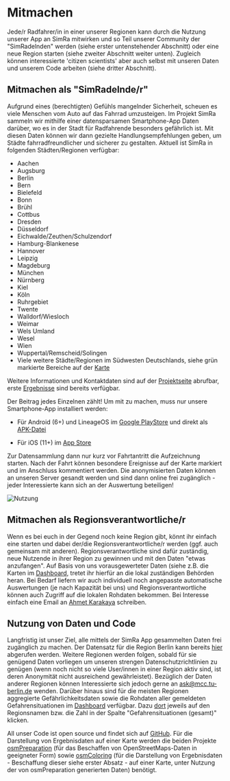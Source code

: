 # Mitmachen

Jede/r Radfahrer/in in einer unserer Regionen kann durch die Nutzung unserer App an SimRa mitwirken und so Teil unserer Community der "SimRadelnden" werden (siehe erster untenstehender Abschnitt) oder eine neue Region starten (siehe zweiter Abschnitt weiter unten). Zugleich können interessierte 'citizen scientists' aber auch selbst mit unseren Daten und unserem Code arbeiten (siehe dritter Abschnitt).  

## Mitmachen als "SimRadelnde/r"

Aufgrund eines (berechtigten) Gefühls mangelnder Sicherheit, scheuen es viele Menschen vom Auto auf das Fahrrad umzusteigen.
Im Projekt SimRa sammeln wir mithilfe einer datensparsamen Smartphone-App Daten darüber, wo es in der Stadt für Radfahrende besonders gefährlich ist.
Mit diesen Daten können wir dann gezielte Handlungsempfehlungen geben, um Städte fahrradfreundlicher und sicherer zu gestalten.
Aktuell ist SimRa in folgenden Städten/Regionen verfügbar:
- Aachen
- Augsburg
- Berlin
- Bern
- Bielefeld
- Bonn
- Brühl
- Cottbus
- Dresden
- Düsseldorf
- Eichwalde/Zeuthen/Schulzendorf
- Hamburg-Blankenese
- Hannover
- Leipzig
- Magdeburg
- München
- Nürnberg
- Kiel
- Köln
- Ruhrgebiet
- Twente
- Walldorf/Wiesloch
- Weimar
- Wels Umland
- Wesel
- Wien
- Wuppertal/Remscheid/Solingen
- Viele weitere Städte/Regionen im Südwesten Deutschlands, siehe grün markierte Bereiche auf der [Karte](./resources/region_map.png)

Weitere Informationen und Kontaktdaten sind auf der [Projektseite](https://www.digital-future.berlin/forschung/projekte/simra/) abrufbar, erste [Ergebnisse](./index.md) sind bereits verfügbar.

Der Beitrag jedes Einzelnen zählt! Um mit zu machen, muss nur unsere Smartphone-App installiert werden:
- Für Android (6+) und LineageOS im [Google PlayStore](https://play.google.com/store/apps/details?id=de.tuberlin.mcc.simra.app) und direkt als [APK-Datei](https://tubcloud.tu-berlin.de/s/FxfJipgBfnqTbr4/download/92.apk)

- Für iOS (11+) im [App Store](https://itunes.apple.com/de/app/simra/id1459516968?mt=8)

Zur Datensammlung dann nur kurz vor Fahrtantritt die Aufzeichnung starten.
Nach der Fahrt können besondere Ereignisse auf der Karte markiert und im Anschluss kommentiert werden.
Die anonymisierten Daten können an unseren Server gesandt werden und sind dann online frei zugänglich - jeder Interessierte kann sich an der Auswertung beteiligen!

![Nutzung](./resources/usage.png)

## Mitmachen als Regionsverantwortliche/r
Wenn es bei euch in der Gegend noch keine Region gibt, könnt ihr einfach eine starten und dabei der/die Regionsverantwortliche/r werden (ggf. auch gemeinsam mit anderen). Regionsverantwortliche sind dafür zuständig, neue Nutzende in ihrer Region zu gewinnen und mit den Daten "etwas anzufangen". Auf Basis von uns vorausgewerteter Daten (siehe z.B. die Karten im [Dashboard](https://simra-project.github.io/dashboard/), tretet ihr hierfür an die lokal zuständigen Behörden heran. Bei Bedarf liefern wir auch individuell noch angepasste automatische Auswertungen (je nach Kapazität bei uns) und Regionsverantwortliche können auch Zugriff auf die lokalen Rohdaten bekommen. Bei Interesse einfach eine Email an [Ahmet Karakaya](mailto:ask@mcc.tu-berlin.de) schreiben.

## Nutzung von Daten und Code

Langfristig ist unser Ziel, alle mittels der SimRa App gesammelten Daten frei zugänglich zu machen. Der Datensatz für die Region Berlin kann bereits [hier](https://github.com/simra-project/dataset) abgerufen werden. Weitere Regionen werden folgen, sobald für sie genügend Daten vorliegen um unseren strengen Datenschutzrichtlinien zu genügen (wenn noch nicht so viele User/innen in einer Region aktiv sind, ist deren Anonymität nicht ausreichend gewährleistet). Bezüglich der Daten anderer Regionen können Interessierte sich jedoch gerne an ask@mcc.tu-berlin.de wenden. Darüber hinaus sind für die meisten Regionen aggregierte Gefährlichkeitsdaten sowie die Rohdaten aller gemeldeten Gefahrensituationen im [Dashboard](https://simra-project.github.io/dashboard/) verfügbar. Dazu [dort](https://simra-project.github.io/dashboard/) jeweils auf den Regionsnamen bzw. die Zahl in der Spalte "Gefahrensituationen (gesamt)" klicken.

All unser Code ist open source und findet sich auf [GitHub](https://github.com/simra-project). Für die Darstellung von Ergebnisdaten auf einer Karte werden die beiden Projekte [osmPreparation](https://github.com/simra-project/osmPreparation) (für das Beschaffen von OpenStreetMaps-Daten in geeigneter Form) sowie [osmColoring](https://github.com/simra-project/osmColoring) (für die Darstellung von Ergebnisdaten - Beschaffung dieser siehe erster Absatz - auf einer Karte, unter Nutzung der von osmPreparation generierten Daten) benötigt.

